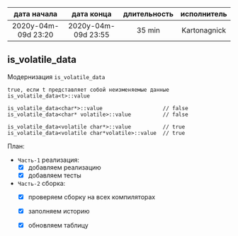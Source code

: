 
| дата начала         |   дата конца        | длительность | исполнитель  |
|:-------------------:|:-------------------:|:------------:|:------------:|
| 2020y-04m-09d 23:20 | 2020y-04m-09d 23:55 | 35 min       | Kartonagnick |

is_volatile_data
---

Модернизация `is_volatile_data`

```
true, если t представляет собой неизменяемые данные
is_volatile_data<t>::value

is_volatile_data<char*>::value                   // false
is_volatile_data<char* volatile>::value          // false

is_volatile_data<volatile char*>::value          // true
is_volatile_data<volatile char*volatile>::value  // true
```

План:  
  - `Часть-1` реализация:  
    - [x] добавляем реализацию  
    - [x] добавляем тесты  
  - `Часть-2` сборка:  
    - [x] проверяем сборку на всех компиляторах  
    - [x] заполняем историю  
    - [x] обновляем таблицу  



